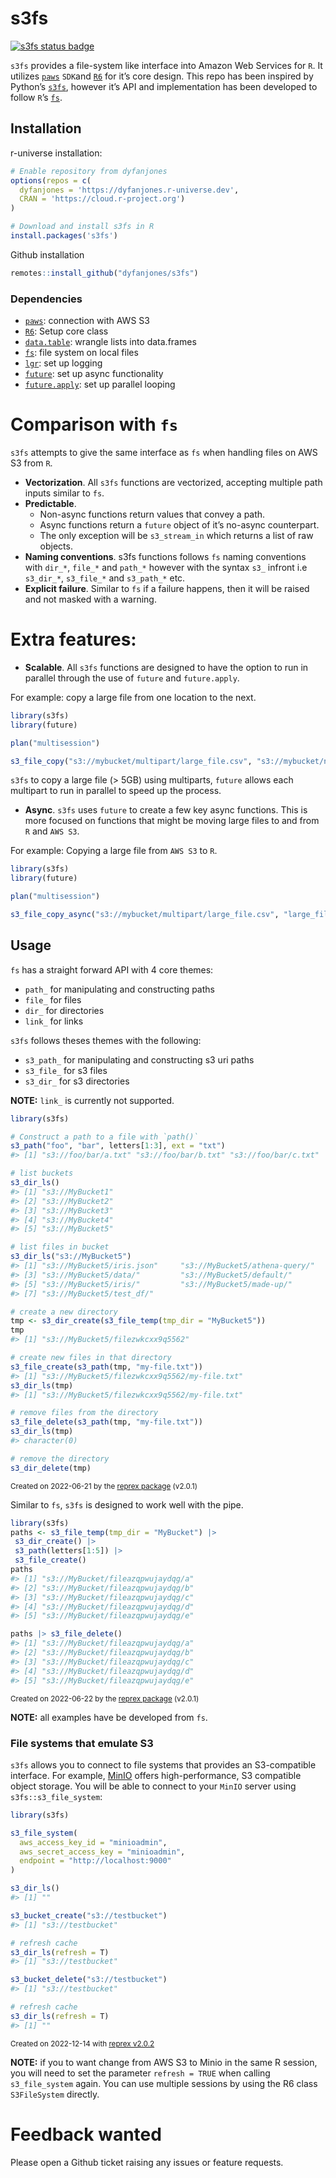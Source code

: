 
<!-- README.md is generated from README.Rmd. Please edit that file -->

# s3fs

<!-- badges: start -->

[![s3fs status
badge](https://dyfanjones.r-universe.dev/badges/s3fs)](https://dyfanjones.r-universe.dev)
<!-- badges: end -->

`s3fs` provides a file-system like interface into Amazon Web Services
for `R`. It utilizes [`paws`](https://github.com/paws-r/paws) `SDK`and
[`R6`](https://github.com/r-lib/R6) for it’s core design. This repo has
been inspired by Python’s [`s3fs`](https://github.com/fsspec/s3fs),
however it’s API and implementation has been developed to follow `R`’s
[`fs`](https://github.com/r-lib/fs).

## Installation

r-universe installation:

``` r
# Enable repository from dyfanjones
options(repos = c(
  dyfanjones = 'https://dyfanjones.r-universe.dev',
  CRAN = 'https://cloud.r-project.org')
)

# Download and install s3fs in R
install.packages('s3fs')
```

Github installation

``` r
remotes::install_github("dyfanjones/s3fs")
```

### Dependencies

- [`paws`](https://github.com/paws-r/paws): connection with AWS S3
- [`R6`](https://github.com/r-lib/R6): Setup core class
- [`data.table`](https://github.com/Rdatatable/data.table): wrangle
  lists into data.frames
- [`fs`](https://github.com/r-lib/fs): file system on local files
- [`lgr`](https://github.com/s-fleck/lgr): set up logging
- [`future`](https://github.com/HenrikBengtsson/future): set up async
  functionality
- [`future.apply`](https://github.com/HenrikBengtsson/future.apply): set
  up parallel looping

# Comparison with `fs`

`s3fs` attempts to give the same interface as `fs` when handling files
on AWS S3 from `R`.

- **Vectorization**. All `s3fs` functions are vectorized, accepting
  multiple path inputs similar to `fs`.
- **Predictable**.
  - Non-async functions return values that convey a path.
  - Async functions return a `future` object of it’s no-async
    counterpart.
  - The only exception will be `s3_stream_in` which returns a list of
    raw objects.
- **Naming conventions**. s3fs functions follows `fs` naming conventions
  with `dir_*`, `file_*` and `path_*` however with the syntax `s3_`
  infront i.e `s3_dir_*`, `s3_file_*` and `s3_path_*` etc.
- **Explicit failure**. Similar to `fs` if a failure happens, then it
  will be raised and not masked with a warning.

# Extra features:

- **Scalable**. All `s3fs` functions are designed to have the option to
  run in parallel through the use of `future` and `future.apply`.

For example: copy a large file from one location to the next.

``` r
library(s3fs)
library(future)

plan("multisession")

s3_file_copy("s3://mybucket/multipart/large_file.csv", "s3://mybucket/new_location/large_file.csv")
```

`s3fs` to copy a large file (\> 5GB) using multiparts, `future` allows
each multipart to run in parallel to speed up the process.

- **Async**. `s3fs` uses `future` to create a few key async functions.
  This is more focused on functions that might be moving large files to
  and from `R` and `AWS S3`.

For example: Copying a large file from `AWS S3` to `R`.

``` r
library(s3fs)
library(future)

plan("multisession")

s3_file_copy_async("s3://mybucket/multipart/large_file.csv", "large_file.csv")
```

## Usage

`fs` has a straight forward API with 4 core themes:

- `path_` for manipulating and constructing paths
- `file_` for files
- `dir_` for directories
- `link_` for links

`s3fs` follows theses themes with the following:

- `s3_path_` for manipulating and constructing s3 uri paths
- `s3_file_` for s3 files
- `s3_dir_` for s3 directories

**NOTE:** `link_` is currently not supported.

``` r
library(s3fs)

# Construct a path to a file with `path()`
s3_path("foo", "bar", letters[1:3], ext = "txt")
#> [1] "s3://foo/bar/a.txt" "s3://foo/bar/b.txt" "s3://foo/bar/c.txt"

# list buckets
s3_dir_ls()
#> [1] "s3://MyBucket1"
#> [2] "s3://MyBucket2"                                        
#> [3] "s3://MyBucket3"               
#> [4] "s3://MyBucket4"                            
#> [5] "s3://MyBucket5"

# list files in bucket
s3_dir_ls("s3://MyBucket5")
#> [1] "s3://MyBucket5/iris.json"     "s3://MyBucket5/athena-query/"
#> [3] "s3://MyBucket5/data/"         "s3://MyBucket5/default/"     
#> [5] "s3://MyBucket5/iris/"         "s3://MyBucket5/made-up/"     
#> [7] "s3://MyBucket5/test_df/"

# create a new directory
tmp <- s3_dir_create(s3_file_temp(tmp_dir = "MyBucket5"))
tmp
#> [1] "s3://MyBucket5/filezwkcxx9q5562"

# create new files in that directory
s3_file_create(s3_path(tmp, "my-file.txt"))
#> [1] "s3://MyBucket5/filezwkcxx9q5562/my-file.txt"
s3_dir_ls(tmp)
#> [1] "s3://MyBucket5/filezwkcxx9q5562/my-file.txt"

# remove files from the directory
s3_file_delete(s3_path(tmp, "my-file.txt"))
s3_dir_ls(tmp)
#> character(0)

# remove the directory
s3_dir_delete(tmp)
```

<sup>Created on 2022-06-21 by the [reprex
package](https://reprex.tidyverse.org) (v2.0.1)</sup>

Similar to `fs`, `s3fs` is designed to work well with the pipe.

``` r
library(s3fs)
paths <- s3_file_temp(tmp_dir = "MyBucket") |>
 s3_dir_create() |>
 s3_path(letters[1:5]) |>
 s3_file_create()
paths
#> [1] "s3://MyBucket/fileazqpwujaydqg/a"
#> [2] "s3://MyBucket/fileazqpwujaydqg/b"
#> [3] "s3://MyBucket/fileazqpwujaydqg/c"
#> [4] "s3://MyBucket/fileazqpwujaydqg/d"
#> [5] "s3://MyBucket/fileazqpwujaydqg/e"

paths |> s3_file_delete()
#> [1] "s3://MyBucket/fileazqpwujaydqg/a"
#> [2] "s3://MyBucket/fileazqpwujaydqg/b"
#> [3] "s3://MyBucket/fileazqpwujaydqg/c"
#> [4] "s3://MyBucket/fileazqpwujaydqg/d"
#> [5] "s3://MyBucket/fileazqpwujaydqg/e"
```

<sup>Created on 2022-06-22 by the [reprex
package](https://reprex.tidyverse.org) (v2.0.1)</sup>

**NOTE:** all examples have be developed from `fs`.

### File systems that emulate S3

`s3fs` allows you to connect to file systems that provides an
S3-compatible interface. For example, [MinIO](https://min.io/) offers
high-performance, S3 compatible object storage. You will be able to
connect to your `MinIO` server using `s3fs::s3_file_system`:

``` r
library(s3fs)

s3_file_system(
  aws_access_key_id = "minioadmin",  
  aws_secret_access_key = "minioadmin",
  endpoint = "http://localhost:9000"
)

s3_dir_ls()
#> [1] ""

s3_bucket_create("s3://testbucket")
#> [1] "s3://testbucket"

# refresh cache
s3_dir_ls(refresh = T)
#> [1] "s3://testbucket"

s3_bucket_delete("s3://testbucket")
#> [1] "s3://testbucket"

# refresh cache
s3_dir_ls(refresh = T)
#> [1] ""
```

<sup>Created on 2022-12-14 with [reprex
v2.0.2](https://reprex.tidyverse.org)</sup>

**NOTE:** if you to want change from AWS S3 to Minio in the same R
session, you will need to set the parameter `refresh = TRUE` when
calling `s3_file_system` again. You can use multiple sessions by using
the R6 class `S3FileSystem` directly.

# Feedback wanted

Please open a Github ticket raising any issues or feature requests.
